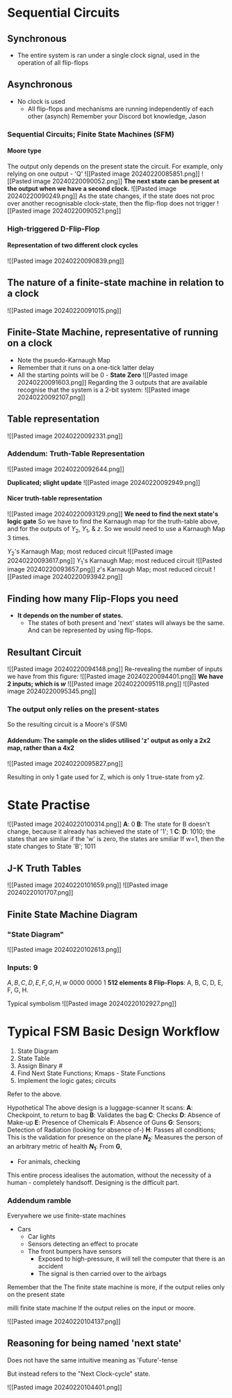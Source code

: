 # Sequential Circuits
## Synchronous
- The entire system is ran under a single clock signal, used in the operation of all flip-flops
## Asynchronous
- No clock is used
	- All flip-flops and mechanisms are running independently of each other (asynch) Remember your Discord bot knowledge, Jason
### Sequential Circuits; Finite State Machines (SFM)
#### Moore type
The output only depends on the present state the circuit.
For example, only relying on one output - 'Q'
![[Pasted image 20240220085851.png]] 
![[Pasted image 20240220090052.png]]
**The next state can be present at the output when we have a second clock.**
![[Pasted image 20240220090249.png]]
As the state changes, if the state does not proc over another recognisable clock-state, then the flip-flop does not trigger
![[Pasted image 20240220090521.png]]
### High-triggered D-Flip-Flop
#### Representation of two different clock cycles
![[Pasted image 20240220090839.png]]
## The nature of a finite-state machine in relation to a clock
![[Pasted image 20240220091015.png]]
## Finite-State Machine, representative of running on a clock
- Note the psuedo-Karnaugh Map
- Remember that it runs on a one-tick latter delay
- All the starting points will be 0 - **State Zero**
![[Pasted image 20240220091603.png]]
Regarding the 3 outputs that are available recognise that the system is a 2-bit system:
![[Pasted image 20240220092107.png]]
## Table representation
![[Pasted image 20240220092331.png]]
### Addendum: Truth-Table Representation
![[Pasted image 20240220092644.png]]

**Duplicated; slight update**
![[Pasted image 20240220092949.png]]
#### Nicer truth-table representation
![[Pasted image 20240220093129.png]]
**We need to find the next state's logic gate**
So we have to find the Karnaugh map for the truth-table above, and for the outputs of $Y_2$, $Y_1$, & $z$.
So we would need to use a Karnaugh Map 3 times.

$Y_2$'s Karnaugh Map; most reduced circuit
![[Pasted image 20240220093617.png]]
$Y_1$'s Karnaugh Map; most reduced circuit
![[Pasted image 20240220093657.png]]
$z$'s Karnaugh Map; most reduced circuit
![[Pasted image 20240220093942.png]]
## Finding how many Flip-Flops you need
- **It depends on the number of states.**
	- The states of both present and 'next' states will always be the same. And can be represented by using flip-flops.

## Resultant Circuit
![[Pasted image 20240220094148.png]]
Re-revealing the number of inputs we have from this figure:
![[Pasted image 20240220094401.png]]
**We have 2 inputs; which is $w$**
![[Pasted image 20240220095118.png]]
![[Pasted image 20240220095345.png]]
### The output only relies on the present-states
So the resulting circuit is a Moore's (FSM) 

#### Addendum: The sample on the slides utilised 'z' output as only a 2x2 map, rather than a 4x2
![[Pasted image 20240220095827.png]]

Resulting in only 1 gate used for Z, which is only 1 true-state from y2.

# State Practise
![[Pasted image 20240220100314.png]]
**A**: 0
**B**: The state for B doesn't change, because it already has achieved the state of '1'; 1
**C**: 
**D**: 1010; the states that are similar if the 'w' is zero, the states are smiliar
	If w=1, then the state changes to State 'B'; 1011

## J-K Truth Tables
![[Pasted image 20240220101659.png]]
![[Pasted image 20240220101707.png]]
## Finite State Machine Diagram
### "State Diagram"
![[Pasted image 20240220102613.png]]
### Inputs: 9
$A, B, C, D, E, F, G, H, w$
0000 0000 1
**512 elements**
**8 Flip-Flops**: A, B, C, D, E, F, G, H.

Typical symbolism
![[Pasted image 20240220102927.png]]

# Typical FSM Basic Design Workflow
1. State Diagram
2. State Table
3. Assign Binary #
4. Find Next State Functions; Kmaps - State Functions
5. Implement the logic gates; circuits

Refer to the above.

Hypothetical
The above design is a luggage-scanner
It scans:
**A**: Checkpoint, to return to bag
**B**: Validates the bag
**C**: Checks
**D**: Absence of Make-up
**E**: Presence of Chemicals
**F**: Absence of Guns
**G**: Sensors; Detection of Radiation (looking for absence of-)
**H**: Passes all conditions; This is the validation for presence on the plane
**$N_2$**: Measures the person of an arbitrary metric of health
**$N_1$**: From **G**,
- For animals, checking

This entire process idealises the automation, without the necessity of a human - completely handsoff.
Designing is the difficult part.

### Addendum ramble
Everywhere we use finite-state machines
- Cars
	- Car lights
	- Sensors detecting an effect to procate
	- The front bumpers have sensors
		- Exposed to high-pressure, it will tell the computer that there is an accident
		- The signal is then carried over to the airbags

Remember that the 
The finite state machine is more, if the output relies only on the present state

milli finite state machine
If the output relies on the input or moore.

![[Pasted image 20240220104137.png]]

## Reasoning for being named 'next state'
Does not have the same intuitive meaning as 'Future'-tense

But instead refers to the "Next Clock-cycle" state.

![[Pasted image 20240220104401.png]]
